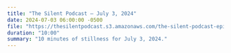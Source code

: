 ```yaml
---
title: "The Silent Podcast — July 3, 2024"
date: 2024-07-03 06:00:00 -0500
file: "https://thesilentpodcast.s3.amazonaws.com/the-silent-podcast-episode-track.mp3"
duration: "10:00"
summary: "10 minutes of stillness for July 3, 2024."
---
```

